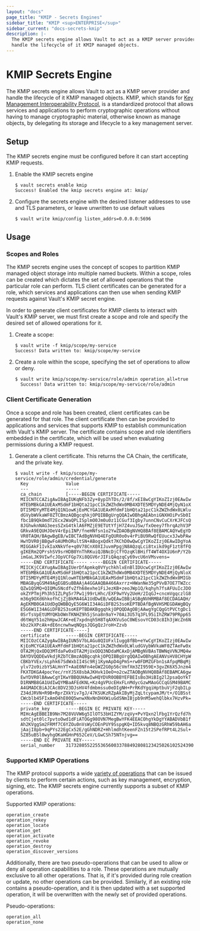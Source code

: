 ```yaml
---
layout: "docs"
page_title: "KMIP - Secrets Engines"
sidebar_title: "KMIP <sup>ENTERPRISE</sup>"
sidebar_current: "docs-secrets-kmip"
description: |-
  The KMIP secrets engine allows Vault to act as a KMIP server provider and
  handle the lifecycle of it KMIP managed objects.
---
```


# KMIP Secrets Engine

The KMIP secrets engine allows Vault to act as a KMIP server provider and handle
the lifecycle of it KMIP managed objects. KMIP, which stands for [Key Management
Interoperability Protocol](#kmip-spec), is a standardized protocol that allows
services and applications to perform cryptographic operations without having to
manage cryptographic material, otherwise known as manage objects, by delegating
its storage and lifecycle to a key management server.

## Setup

The KMIP secrets engine must be configured before it can start accepting KMIP
requests. 

1. Enable the KMIP secrets engine

    ```text
    $ vault secrets enable kmip
    Success! Enabled the kmip secrets engine at: kmip/
    ```
    
1. Configure the secrets engine with the desired listener addresses to use and
TLS parameters, or leave unwritten to use default values

    ```text
    $ vault write kmip/config listen_addrs=0.0.0.0:5696 
    ```

## Usage

### Scopes and Roles

The KMIP secrets engine uses the concept of scopes to partition KMIP managed
object storage into multiple named buckets. Within a scope, roles can be created
which dictates the set of allowed operations that the particular role can perform.
TLS client certificates can be generated for a role, which services and applications
can then use when sending KMIP requests against Vault's KMIP secret engine.

In order to generate client certificates for KMIP clients to interact with Vault's
KMIP server, we must first create a scope and role and specify the desired set of
allowed operations for it.

1. Create a scope:

    ```text
    $ vault write -f kmip/scope/my-service             
    Success! Data written to: kmip/scope/my-service
    ```
    
1. Create a role within the scope, specifying the set of operations to allow or
deny.

    ```text
    $ vault write kmip/scope/my-service/role/admin operation_all=true 
      Success! Data written to: kmip/scope/my-service/role/admin
    ```
    
### Client Certificate Generation

Once a scope and role has been created, client certificates can be generated for
that role. The client certificate then can be provided to applications and
services that supports KMIP to establish communication with Vault's KMIP server.
The certificate contains scope and role identifiers embedded in the certificate,
which will be used when evaluating permissions during a KMIP request.

1. Generate a client certificate. This returns the CA Chain, the certificate,
and the private key.

    ```text
    $ vault write -f kmip/scope/my-service/role/admin/credential/generate
      Key              Value
      ---              -----
      ca_chain         [-----BEGIN CERTIFICATE-----
      MIICNTCCAZigAwIBAgIUKqNFb3Zy+8ypIhTDs/2/8f/xEI8wCgYIKoZIzj0EAwIw
      HTEbMBkGA1UEAxMSdmF1bHQta21pcC1kZWZhdWx0MB4XDTE5MDYyNDE4MjQyN1oX
      DTI5MDYyMTE4MjQ1N1owKjEoMCYGA1UEAxMfdmF1bHQta21pcC1kZWZhdWx0LWlu
      dGVybWVkaWF0ZTCBmzAQBgcqhkjOPQIBBgUrgQQAIwOBhgAEAbniGNXHOiPvSb0I
      fbc1B9QkOmdT2Ecx2WaQPLISplmO0Jm0u0z11CGuf3Igby7unnCNvCuCXrKJFCsQ
      8JGhwknNAG3eesSZxG4tklA6FMZjE9ETUtYfjH7Z4vuJSw/fxOeey7fhrqAzhV3P
      GRkvA9EQUHJOeV4rEpiINP/fneHNfsn1o2YwZDAOBgNVHQ8BAf8EBAMCAQYwEgYD
      VR0TAQH/BAgwBgEB/wIBCTAdBgNVHQ4EFgQUR0o0v4rPiBU9RwQfEUucx3JwbPAw
      HwYDVR0jBBgwFoAUMhORultSN+ABogxQdkt7KChD0wQwCgYIKoZIzj0EAwIDgYoA
      MIGGAkF1IvkIaXNkVfe+q0V78CnX0XIJuvmPpgjN8AQzqLci8txikd9gF1zt8fFQ
      gIKERm2QPrshSV9srHDB0YnThRKuiQJBNcDjCfYOzqKlBHifT4WT4OX1U6nP/Y2b
      imGaLJK9VIwfcJOpVCFGp7Xi8QGV6rJIFiQAqzqCy69vcU6nVMsvens=
      -----END CERTIFICATE----- -----BEGIN CERTIFICATE-----
      MIICKjCCAYugAwIBAgIUerDfApmkq0VYychkhlxEnBlIDUcwCgYIKoZIzj0EAwIw
      HTEbMBkGA1UEAxMSdmF1bHQta21pcC1kZWZhdWx0MB4XDTE5MDYyNDE4MjQyNloX
      DTI5MDYyMTE4MjQ1NlowHTEbMBkGA1UEAxMSdmF1bHQta21pcC1kZWZhdWx0MIGb
      MBAGByqGSM49AgEGBSuBBAAjA4GGAAQBA466Axrrz+HWanNe35gPVvB7OE7TWZcc
      QZw1QSMQ+QIQMu5NcdfvZfh68exhe1FiJezKB+zeoJWp1Q/kqhyh7fsAFUuIcJDO
      okZYPTmjPh3h5IZLPg5r7Pw1j99rLHhc/EXF9wYVy2UeH/2IqGJ+cncmVgqczlG8
      m36g9OXd6hkofhCjZjBkMA4GA1UdDwEB/wQEAwIBBjASBgNVHRMBAf8ECDAGAQH/
      AgEKMB0GA1UdDgQWBBQyE5G6W1I34AGiDFB2S3soKEPTBDAfBgNVHSMEGDAWgBQy
      E5G6W1I34AGiDFB2S3soKEPTBDAKBggqhkjOPQQDAgOBjAAwgYgCQgGtPVCtgDc1
      0SrTsVpEtUMYQKbOWnTKNHZ9h5jSna8n9aY+70Ai3U57q3FL95iIhZRW79PRpp65
      d6tWqY51o2hHpwJCAK+eE7xpdnqh5H8TqAXKVuSoC0WEsovYCD03c8Ih3jWcZn6N
      kbz2kXPcAk+dE6ncnwhwqNQgsJQGgQzJroH+Zzvb
      -----END CERTIFICATE-----]
      certificate      -----BEGIN CERTIFICATE-----
      MIICOzCCAZygAwIBAgIUN5V7bLAGu8QIUFxlIugg8fBb+eYwCgYIKoZIzj0EAwIw
      KjEoMCYGA1UEAxMfdmF1bHQta21pcC1kZWZhdWx0LWludGVybWVkaWF0ZTAeFw0x
      OTA2MjQxODQ3MTdaFw0xOTA2MjUxODQ3NDdaMCAxDjAMBgNVBAsTBWNqVVNJMQ4w
      DAYDVQQDEwVkdjRZbTCBmzAQBgcqhkjOPQIBBgUrgQQAIwOBhgAEANVsHV8CHYpW
      CBKbYVEx/sLphk67SdWxbII4Sc9Rj1KymApD4gPmS+rw0FDMZGFbn1sAfpqMBqMj
      ylv72o9izbYSALHnYT+AaE0NFn4eGWZ2G0p56cVmfXm3ZI959E+3gvZK6X5Jnzm4
      FKXTDKGA4pocYec/rnYJ5X8sbAJKHvk1OeO+o2cwZTAOBgNVHQ8BAf8EBAMCA6gw
      EwYDVR0lBAwwCgYIKwYBBQUHAwIwHQYDVR0OBBYEFBEIsBo3HiBIg2l2psaQoYkT
      D1RNMB8GA1UdIwQYMBaAFEdKNL+Kz4gVPUcEHxFLnMdycGzwMAoGCCqGSM49BAMC
      A4GMADCBiAJCAc8DV23DJsHV4fdmbmssu0eDIgNH+PrRKdYgqiHptbuVjF2qbILp
      Z34dJRVN+R9B+RprZXkYiv7gJ/47KSUKzRZpAkIByMjZqLtcypamJM/t+/O1BSst
      CWcblb45FIxAmO4hE00Q5wnwXNxNnDHXWiuGdSNmIBjpb9nM5wehQlbkx7HzvPk=
      -----END CERTIFICATE-----
      private_key      -----BEGIN EC PRIVATE KEY-----
      MIHcAgEBBEIB9Nn7M28VUVW6g5IlOTS3bHIZYM/zqVy+PvYQxn2lFbg1YrQzfd7h
      sdtCjet0lc7pvtoOwd1dFiATOGg98OVN7MegBwYFK4EEACOhgYkDgYYABADVbB1f
      Ah2KVggSm2FRMf7C6YZOu0nVsWyCOEnPUY9SspgKQ+ID5kvq8NBQzGRhW59bAH6a
      jAajI8pb+9qPYs22EgCx52E/gGhNDRZ+HhlmdhtKeenFZn15t2SPefRPt4L2Sul+
      SZ85uBSl0wyhgOKaHGHnP652CeV/LGwCSh75NTnjvg==
      -----END EC PRIVATE KEY-----
      serial_number    317328055225536560033788492808123425026102524390
    ```

### Supported KMIP Operations

The KMIP protocol supports a wide [variety of operations](#kmip-ops) that can be
issued by clients to perform certain actions, such as key management,
encryption, signing, etc. The KMIP secrets engine currently supports a subset of
KMIP operations.

Supported KMIP operations:

```text
operation_create
operation_rekey
operation_locate
operation_get
operation_activate
operation_revoke
operation_destroy
operation_discover_versions
```

Additionally, there are two pseudo-operations that can be used to allow or deny
all operation capabilities to a role. These operations are mutually exclusive to
all other operations. That is, if it's provided during role creation or update,
no other operations can be provided. Similarly, if an existing role contains a
pseudo-operation, and it is then updated with a set supported operation, it will
be overwritten with the newly set of provided operations.

Pseudo-operations:

```text
operation_all
operation_none
```

[kmip-spec]: http://docs.oasis-open.org/kmip/spec/v1.4/kmip-spec-v1.4.html
[kmip-ops]: http://docs.oasis-open.org/kmip/spec/v1.4/os/kmip-spec-v1.4-os.html#_Toc490660840
